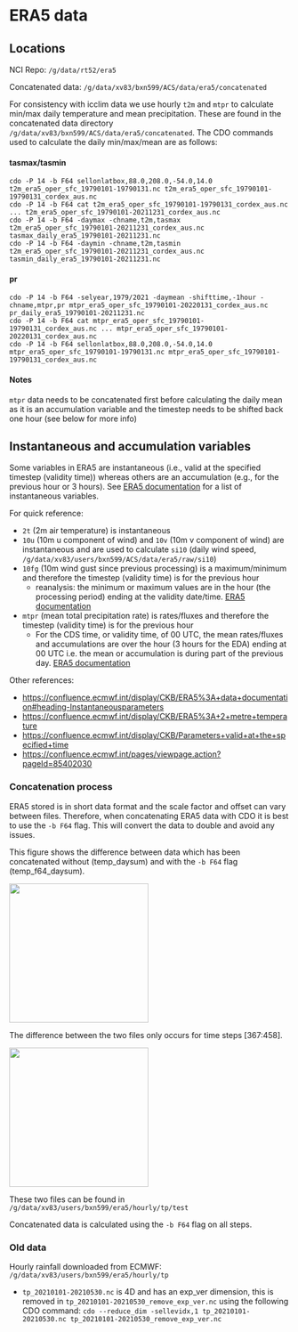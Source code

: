 # ERA5 data

## Locations
NCI Repo: `/g/data/rt52/era5`

Concatenated data: `/g/data/xv83/bxn599/ACS/data/era5/concatenated`

For consistency with icclim data we use hourly `t2m` and `mtpr` to calculate min/max daily temperature and mean precipitation. These are found in the concatenated data directory `/g/data/xv83/bxn599/ACS/data/era5/concatenated`. The CDO commands used to calculate the daily min/max/mean are as follows:

#### tasmax/tasmin
```
cdo -P 14 -b F64 sellonlatbox,88.0,208.0,-54.0,14.0 t2m_era5_oper_sfc_19790101-19790131.nc t2m_era5_oper_sfc_19790101-19790131_cordex_aus.nc
cdo -P 14 -b F64 cat t2m_era5_oper_sfc_19790101-19790131_cordex_aus.nc ... t2m_era5_oper_sfc_19790101-20211231_cordex_aus.nc
cdo -P 14 -b F64 -daymax -chname,t2m,tasmax t2m_era5_oper_sfc_19790101-20211231_cordex_aus.nc tasmax_daily_era5_19790101-20211231.nc
cdo -P 14 -b F64 -daymin -chname,t2m,tasmin t2m_era5_oper_sfc_19790101-20211231_cordex_aus.nc tasmin_daily_era5_19790101-20211231.nc
```
#### pr
```
cdo -P 14 -b F64 -selyear,1979/2021 -daymean -shifttime,-1hour -chname,mtpr,pr mtpr_era5_oper_sfc_19790101-20220131_cordex_aus.nc pr_daily_era5_19790101-20211231.nc
cdo -P 14 -b F64 cat mtpr_era5_oper_sfc_19790101-19790131_cordex_aus.nc ... mtpr_era5_oper_sfc_19790101-20220131_cordex_aus.nc
cdo -P 14 -b F64 sellonlatbox,88.0,208.0,-54.0,14.0 mtpr_era5_oper_sfc_19790101-19790131.nc mtpr_era5_oper_sfc_19790101-19790131_cordex_aus.nc
```
#### Notes
`mtpr` data needs to be concatenated first before calculating the daily mean as it is an accumulation variable and the timestep needs to be shifted back one hour (see below for more info)

## Instantaneous and accumulation variables
Some variables in ERA5 are instantaneous (i.e., valid at the specified timestep (validity time)) whereas others are an accumulation (e.g., for the previous hour or 3 hours). See [ERA5 documentation](https://confluence.ecmwf.int/display/CKB/ERA5%3A+data+documentation#ERA5:datadocumentation-Table2) for a list of instantaneous variables.

For quick reference: 
- `2t` (2m air temperature) is instantaneous
- `10u` (10m u component of wind) and `10v` (10m v component of wind) are instantaneous and are used to calculate `si10` (daily wind speed, `/g/data/xv83/users/bxn599/ACS/data/era5/raw/si10`)
- `10fg` (10m wind gust since previous processing) is a maximum/minimum and therefore the timestep (validity time) is for the previous hour
  - reanalysis: the minimum or maximum values are in the hour (the processing period) ending at the validity date/time. [ERA5 documentation](https://confluence.ecmwf.int/display/CKB/ERA5%3A+data+documentation#ERA5:datadocumentation-Minimum/maximumsincethepreviouspostprocessing)
- `mtpr` (mean total precipitation rate) is rates/fluxes and therefore the timestep (validity time) is for the previous hour
  - For the CDS time, or validity time, of 00 UTC, the mean rates/fluxes and accumulations are over the hour (3 hours for the EDA) ending at 00 UTC i.e. the mean or accumulation is during part of the previous day. [ERA5 documentation](https://confluence.ecmwf.int/display/CKB/ERA5%3A+data+documentation#ERA5:datadocumentation-Meanrates/fluxesandaccumulations)

Other references: 
- https://confluence.ecmwf.int/display/CKB/ERA5%3A+data+documentation#heading-Instantaneousparameters
- https://confluence.ecmwf.int/display/CKB/ERA5%3A+2+metre+temperature
- https://confluence.ecmwf.int/display/CKB/Parameters+valid+at+the+specified+time
- https://confluence.ecmwf.int/pages/viewpage.action?pageId=85402030
  
### Concatenation process
ERA5 stored is in short data format and the scale factor and offset can vary between files. 
Therefore, when concatenating ERA5 data with CDO it is best to use the `-b F64` flag. 
This will convert the data to double and avoid any issues.

This figure shows the difference between data which has been concatenated without (temp_daysum) and with the `-b F64` flag (temp_f64_daysum). 

<img src="https://user-images.githubusercontent.com/34051150/201275706-008fc951-fdc5-4d00-9edc-3d97c077d11d.png" width="250" height="250">

The difference between the two files only occurs for time steps [367:458].

<img src="https://user-images.githubusercontent.com/34051150/201282049-2c47a89b-5e73-45a4-967c-4118263a9c3d.png" width="250" height="250">

These two files can be found in `/g/data/xv83/users/bxn599/era5/hourly/tp/test`

Concatenated data is calculated using the `-b F64` flag on all steps.

### Old data
Hourly rainfall downloaded from ECMWF: `/g/data/xv83/users/bxn599/era5/hourly/tp`
- `tp_20210101-20210530.nc` is 4D and has an exp_ver dimension, this is removed in `tp_20210101-20210530_remove_exp_ver.nc` using the following CDO command: `cdo --reduce_dim -sellevidx,1 tp_20210101-20210530.nc tp_20210101-20210530_remove_exp_ver.nc` 
  
